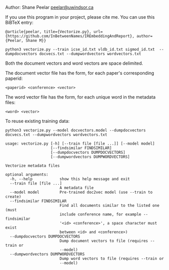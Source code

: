 Author: Shane Peelar <peelar@uwindsor.ca>

If you use this program in your project, please cite me.  You can use
this BiBTeX entry:

~~~
@article{peelar, title={Vectorize.py}, url={https://github.com/InBetweenNames/IREmbeddingAndReport}, author={Peelar, Shane M}} 
~~~

~~~
python3 vectorize.py --train icse_id.txt vldb_id.txt sigmod_id.txt  --dumpdocvectors docvecs.txt --dumpwordvectors wordvectors.txt
~~~

Both the document vectors and word vectors are space delimited.

The document vector file has the form, for each paper's corresponding paperid:
~~~
<paperid> <conference> <vector>
~~~

The word vector file has the form, for each unique word in the metadata files:
~~~
<word> <vector>
~~~

To reuse existing training data:

~~~
python3 vectorize.py --model docvectors.model --dumpdocvectors docvecs.txt --dumpwordvectors wordvectors.txt
~~~

~~~
usage: vectorize.py [-h] [--train file [file ...]] [--model model]
                    [--findsimilar FINDSIMILAR]
                    [--dumpdocvectors DUMPDOCVECTORS]
                    [--dumpwordvectors DUMPWORDVECTORS]

Vectorize metadata files

optional arguments:
  -h, --help            show this help message and exit
  --train file [file ...]
                        A metadata file
  --model model         Pre-trained doc2vec model (use --train to create)
  --findsimilar FINDSIMILAR
                        Find all documents similar to the listed one (must
                        include conference name, for example --findsimilar
                        '<id> <conference>', a space character must exist
                        between <id> and <conference>)
  --dumpdocvectors DUMPDOCVECTORS
                        Dump document vectors to file (requires --train or
                        --model)
  --dumpwordvectors DUMPWORDVECTORS
                        Dump word vectors to file (requires --train or
                        --model)

~~~
